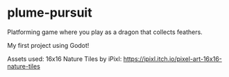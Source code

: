# plume-pursuit
Platforming game where you play as a dragon that collects feathers.

My first project using Godot!

Assets used:
16x16 Nature Tiles by iPixl: https://ipixl.itch.io/pixel-art-16x16-nature-tiles
